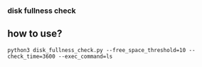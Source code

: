 ### disk fullness check
## how to use?
```
python3 disk_fullness_check.py --free_space_threshold=10 --check_time=3600 --exec_command=ls
```